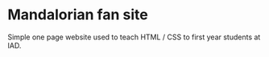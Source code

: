 # Mandalorian fan site

Simple one page website used to teach HTML / CSS to first year students at IAD.
